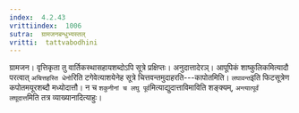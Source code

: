 ```yaml
---
index:  4.2.43
vrittiindex:  1006
sutra:  ग्रामजनबन्धुभ्यस्तल्
vritti:  tattvabodhini 
---
```


ग्रामजन। वृत्तिकृता तु वार्तिकस्थासहायशब्दोऽपि सूत्रे प्रक्षिप्तः। अनुदात्तादेरञ्। आपूपिकं शाष्कुलिकमित्यादौ परत्वात् `अचित्तहस्ति धेनो`रिति टगेवेत्याशयेनेह सूत्रे चित्तवन्तमुदाहरति---कापोतमिति। `लघावन्त`इति फिटसूत्रेण कपोतमयूरशब्दौ मध्योदात्तौ। न च `शकुनीनां च लघु पूर्व`मित्याद्युदात्ताविमाविति शङ्क्यम्, `अन्त्यात्पूर्वं लघूदात्त`मिति तत्र व्याख्यानादित्याहुः।

